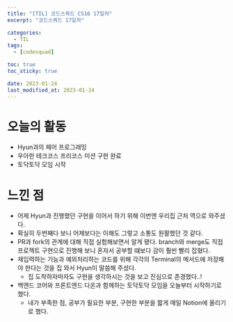 ```yaml
---
title: "[TIL] 코드스쿼드 CS16 17일차"
excerpt: "코드스쿼드 17일차"

categories:
  - TIL
tags:
  - [codesquad]

toc: true
toc_sticky: true

date: 2023-01-24
last_modified_at: 2023-01-24
---
```


# 오늘의 활동
- Hyun과의 페어 프로그래밍
- 우아한 테크코스 프리코스 미션 구현 완료
- 토닥토닥 모임 시작

# 느낀 점
- 어제 Hyun과 진행했던 구현을 이어서 하기 위해 이번엔 우리집 근처 역으로 와주셨다.
- 확실히 두번째다 보니 어제보다는 이해도 그렇고 소통도 원활했던 것 같다.
- PR과 fork의 관계에 대해 직접 실험해보면서 알게 됐다. branch와 merge도 직접 프로젝트 구현으로 진행해 보니 혼자서 공부할 떄보다 감이 훨씬 빨리 잡혔다.
- 재입력하는 기능과 예외처리하는 코드를 위해 각각의 Terminal의 메서드에 저장해야 한다는 것을 집 와서 Hyun이 말씀해 주셨다.
  - 집 도착하자마자도 구현을 생각하시는 것을 보고 진심으로 존경했다..!
- 백엔드 코어와 프론트엔드 다온과 함께하는 토닥토닥 모임을 오늘부터 시작하기로 했다.
  - 내가 부족한 점, 공부가 필요한 부분, 구현한 부분을 짧게 매일 Notion에 올리기로 했다.